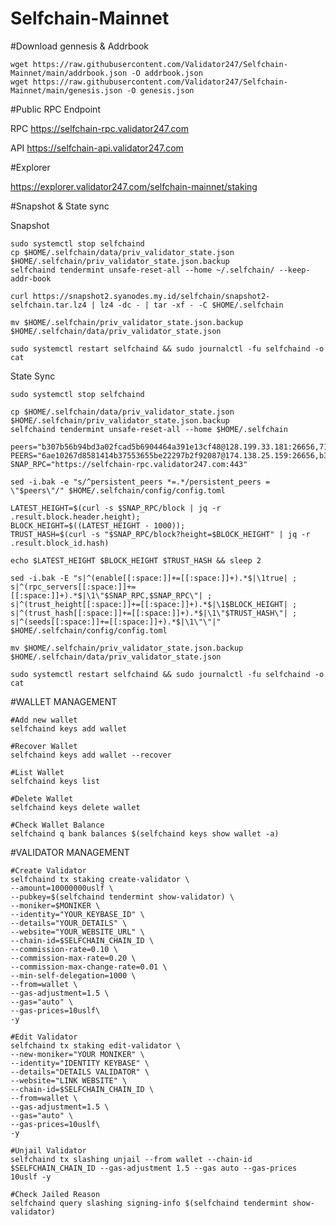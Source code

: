 # Selfchain-Mainnet

#Download gennesis & Addrbook

    wget https://raw.githubusercontent.com/Validator247/Selfchain-Mainnet/main/addrbook.json -O addrbook.json
    wget https://raw.githubusercontent.com/Validator247/Selfchain-Mainnet/main/genesis.json -O genesis.json

#Public RPC Endpoint

RPC https://selfchain-rpc.validator247.com

API https://selfchain-api.validator247.com

#Explorer

https://explorer.validator247.com/selfchain-mainnet/staking


#Snapshot & State sync

Snapshot

    sudo systemctl stop selfchaind
    cp $HOME/.selfchain/data/priv_validator_state.json $HOME/.selfchain/priv_validator_state.json.backup
    selfchaind tendermint unsafe-reset-all --home ~/.selfchain/ --keep-addr-book

    curl https://snapshot2.syanodes.my.id/selfchain/snapshot2-selfchain.tar.lz4 | lz4 -dc - | tar -xf - -C $HOME/.selfchain

    mv $HOME/.selfchain/priv_validator_state.json.backup $HOME/.selfchain/data/priv_validator_state.json

    sudo systemctl restart selfchaind && sudo journalctl -fu selfchaind -o cat

State Sync

    sudo systemctl stop selfchaind

    cp $HOME/.selfchain/data/priv_validator_state.json $HOME/.selfchain/priv_validator_state.json.backup
    selfchaind tendermint unsafe-reset-all --home $HOME/.selfchain

    peers="b307b56b94bd3a02fcad5b6904464a391e13cf48@128.199.33.181:26656,71b8d630e7c3e31f2743fda68e6d3ac64f41cece@209.97.174.97:26656,6ae10267d8581414b37553655be22297b2f92087@174.138.25.159:26656"
    PEERS="6ae10267d8581414b37553655be22297b2f92087@174.138.25.159:26656,b307b56b94bd3a02fcad5b6904464a391e13cf48@128.199.33.181:26656,34c3a8a2955b4d6e5deef15c6b091250f5878afe@18.117.74.150:26656,4c8b8296e767cf3d67355dba98781ee0348e87ea@144.76.30.94:30056,c139f537755d5614a3ceaeb0f01b03be94e7ecb5@162.19.171.121:26656,6a3a0db2763d8222d00af55cbbe35824a39c8292@176.9.183.45:34656,e22a53afe2caa3aafae89edec68531e5dffa071f@188.40.72.97:26656,7a9038d1efd34c7f3baea17d8822262a981568b1@217.182.136.79:30156,f238d6a52578975198ceac2b0c2b004d49d5613f@88.198.5.77:31656,8401cbf633c496e464a2d016b333f61ff34e9ee9@167.71.233.135:26656,aab5f0267427d9dbd840fd04e634a02837d44365@51.77.20.28:25565,c743758973f5543578949228ff623918a4b43c54@165.232.177.11:26656,e5b970c7b4e9b0281fc2fc58166c9e9af476c9a3@46.4.23.120:58656,0a67ac1518c816e1927554dfc17c47f4ee457bcb@168.119.75.88:36656,2f547f93392d7351c74a0d8cae1d44f172cf32e5@64.227.156.23:26656,55d3e1761d6752eeb72b8b86decbca0d56f6a885@159.89.173.150:26656,02982b993b659c377238db477ae3698065ebc941@13.250.113.56:26656,9512a59cf93b987aff830148421a514cacb8a1b8@170.64.141.15:26656,024aa95bbdcef24d8d55c04f9c4de2fec2bc3bf6@34.159.240.168:26656,5fec0f158870a9e82e8a48fed83a78d567fb639a@167.235.12.38:22156,7efdc46e50e03e1f1208c8f276047b7fea345cc8@34.159.40.118:26656,62771c2083623cb6db6eda99f404036759c5f4b3@65.109.99.157:16609,a96b7c56cb64c16917a629c9ae0f3b3c0aea584c@35.234.89.188:26656,b844793daeffaedfcdbd5b08688cd10e1859d678@37.120.245.116:26656,790544e857cfe673cab570668131aa7ae2be7e5d@178.63.100.102:26656,a0c70d4dcce7b979faaa375a21300efd03001c99@34.48.99.116:26656,c87c1b17045b27fd14b13d7dbb3469a2248cb1f7@95.217.204.58:24356,637077d431f618181597706810a65c826524fd74@5.9.151.56:24356,d93bbc2d467800a10581d38261041d7dc0bcc4cd@158.220.90.61:26656,e097dc629cbe874b139841dedb06775cc75435ee@65.108.237.188:20656,7bad33a03bec7c0bd174a386045d5ff583b39570@95.216.7.84:36656,c1499d43cf198e2bc5490b9e2018ef22cd657d89@65.108.81.240:26656,d0478546164151adfc225ebc52509736bb05375a@173.234.17.129:26656,ee1265e95bcbfbeff7d096befe17e24c88549c65@65.108.9.83:11356,f282af2ba286abb9d4aab611a8f39176c26d6928@213.239.207.175:61656,e9376f40ac2b672e9f2f66ad212f59801d53afe8@178.162.165.193:26656,9d7dbaa0cb7f28ab8926c738860c18bd6d00aaaf@168.119.75.89:26656,c597aa118302d417e039e5a81d722422e73c85e1@135.125.67.227:26656,a950d48fce4a648aacf7327198e6ea3e545f3112@168.119.166.138:26656,e3edeec5261ec00ba4a87cdd419f601ee5e5e063@109.199.118.239:11356,473303f1a0dff43121cff9b7a12b5b39a42bc46c@37.27.31.253:26656,75f56904bf31a89b4b085eeaaf0fcea04311abed@113.176.142.7:10056,923758c6f7adaec3c9a668dc74ba28fda7066b1c@65.109.120.211:24656,c91ca713d48dac1ac940da53db1ff99cedb3f171@154.38.172.102:10256"
    SNAP_RPC="https://selfchain-rpc.validator247.com:443"

    sed -i.bak -e "s/^persistent_peers *=.*/persistent_peers = \"$peers\"/" $HOME/.selfchain/config/config.toml 

    LATEST_HEIGHT=$(curl -s $SNAP_RPC/block | jq -r .result.block.header.height);
    BLOCK_HEIGHT=$((LATEST_HEIGHT - 1000));
    TRUST_HASH=$(curl -s "$SNAP_RPC/block?height=$BLOCK_HEIGHT" | jq -r .result.block_id.hash) 

    echo $LATEST_HEIGHT $BLOCK_HEIGHT $TRUST_HASH && sleep 2

    sed -i.bak -E "s|^(enable[[:space:]]+=[[:space:]]+).*$|\1true| ;
    s|^(rpc_servers[[:space:]]+=[[:space:]]+).*$|\1\"$SNAP_RPC,$SNAP_RPC\"| ;
    s|^(trust_height[[:space:]]+=[[:space:]]+).*$|\1$BLOCK_HEIGHT| ;
    s|^(trust_hash[[:space:]]+=[[:space:]]+).*$|\1\"$TRUST_HASH\"| ;
    s|^(seeds[[:space:]]+=[[:space:]]+).*$|\1\"\"|" $HOME/.selfchain/config/config.toml

    mv $HOME/.selfchain/priv_validator_state.json.backup $HOME/.selfchain/data/priv_validator_state.json

    sudo systemctl restart selfchaind && sudo journalctl -fu selfchaind -o cat

#WALLET MANAGEMENT

    #Add new wallet
    selfchaind keys add wallet

    #Recover Wallet
    selfchaind keys add wallet --recover

    #List Wallet
    selfchaind keys list

    #Delete Wallet
    selfchaind keys delete wallet

    #Check Wallet Balance
    selfchaind q bank balances $(selfchaind keys show wallet -a)

#VALIDATOR MANAGEMENT

    #Create Validator
    selfchaind tx staking create-validator \
    --amount=10000000uslf \
    --pubkey=$(selfchaind tendermint show-validator) \
    --moniker=$MONIKER \
    --identity="YOUR_KEYBASE_ID" \
    --details="YOUR_DETAILS" \
    --website="YOUR_WEBSITE_URL" \
    --chain-id=$SELFCHAIN_CHAIN_ID \
    --commission-rate=0.10 \
    --commission-max-rate=0.20 \
    --commission-max-change-rate=0.01 \
    --min-self-delegation=1000 \
    --from=wallet \
    --gas-adjustment=1.5 \
    --gas="auto" \
    --gas-prices=10uslf\ 
    -y

    #Edit Validator
    selfchaind tx staking edit-validator \
    --new-moniker="YOUR MONIKER" \
    --identity="IDENTITY KEYBASE" \
    --details="DETAILS VALIDATOR" \
    --website="LINK WEBSITE" \
    --chain-id=$SELFCHAIN_CHAIN_ID \
    --from=wallet \
    --gas-adjustment=1.5 \
    --gas="auto" \
    --gas-prices=10uslf\ 
    -y

    #Unjail Validator
    selfchaind tx slashing unjail --from wallet --chain-id $SELFCHAIN_CHAIN_ID --gas-adjustment 1.5 --gas auto --gas-prices 10uslf -y

    #Check Jailed Reason
    selfchaind query slashing signing-info $(selfchaind tendermint show-validator)
